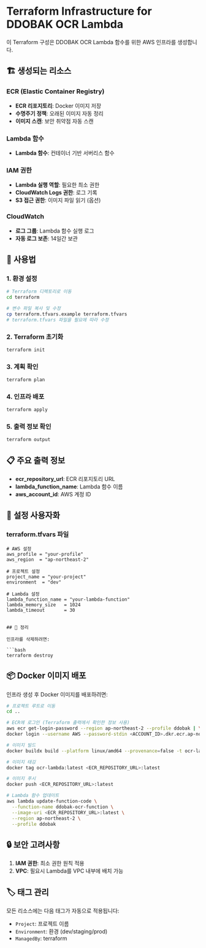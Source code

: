 # Terraform Infrastructure for DDOBAK OCR Lambda

이 Terraform 구성은 DDOBAK OCR Lambda 함수를 위한 AWS 인프라를 생성합니다.

## 🏗️ 생성되는 리소스

### ECR (Elastic Container Registry)
- **ECR 리포지토리**: Docker 이미지 저장
- **수명주기 정책**: 오래된 이미지 자동 정리
- **이미지 스캔**: 보안 취약점 자동 스캔

### Lambda 함수
- **Lambda 함수**: 컨테이너 기반 서버리스 함수

### IAM 권한
- **Lambda 실행 역할**: 필요한 최소 권한
- **CloudWatch Logs 권한**: 로그 기록
- **S3 접근 권한**: 이미지 파일 읽기 (옵션)

### CloudWatch
- **로그 그룹**: Lambda 함수 실행 로그
- **자동 로그 보존**: 14일간 보관

## 🚀 사용법

### 1. 환경 설정

```bash
# Terraform 디렉토리로 이동
cd terraform

# 변수 파일 복사 및 수정
cp terraform.tfvars.example terraform.tfvars
# terraform.tfvars 파일을 필요에 따라 수정
```

### 2. Terraform 초기화

```bash
terraform init
```

### 3. 계획 확인

```bash
terraform plan
```

### 4. 인프라 배포

```bash
terraform apply
```

### 5. 출력 정보 확인

```bash
terraform output
```

## 📋 주요 출력 정보

- **ecr_repository_url**: ECR 리포지토리 URL
- **lambda_function_name**: Lambda 함수 이름
- **aws_account_id**: AWS 계정 ID

## 🔧 설정 사용자화

### terraform.tfvars 파일

```hcl
# AWS 설정
aws_profile = "your-profile"
aws_region  = "ap-northeast-2"

# 프로젝트 설정
project_name = "your-project"
environment  = "dev"

# Lambda 설정
lambda_function_name = "your-lambda-function"
lambda_memory_size   = 1024
lambda_timeout       = 30


## 🧹 정리

인프라를 삭제하려면:

```bash
terraform destroy
```

## 📦 Docker 이미지 배포

인프라 생성 후 Docker 이미지를 배포하려면:

```bash
# 프로젝트 루트로 이동
cd ..

# ECR에 로그인 (Terraform 출력에서 확인한 정보 사용)
aws ecr get-login-password --region ap-northeast-2 --profile ddobak | \
docker login --username AWS --password-stdin <ACCOUNT_ID>.dkr.ecr.ap-northeast-2.amazonaws.com

# 이미지 빌드
docker buildx build --platform linux/amd64 --provenance=false -t ocr-lambda:latest .

# 이미지 태깅
docker tag ocr-lambda:latest <ECR_REPOSITORY_URL>:latest

# 이미지 푸시
docker push <ECR_REPOSITORY_URL>:latest

# Lambda 함수 업데이트
aws lambda update-function-code \
  --function-name ddobak-ocr-function \
  --image-uri <ECR_REPOSITORY_URL>:latest \
  --region ap-northeast-2 \
  --profile ddobak
```

## 🔒 보안 고려사항

1. **IAM 권한**: 최소 권한 원칙 적용
2. **VPC**: 필요시 Lambda를 VPC 내부에 배치 가능

## 🏷️ 태그 관리

모든 리소스에는 다음 태그가 자동으로 적용됩니다:
- `Project`: 프로젝트 이름
- `Environment`: 환경 (dev/staging/prod)
- `ManagedBy`: terraform 